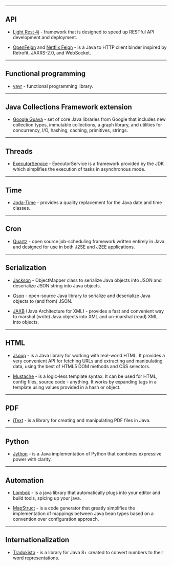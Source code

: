 
--------------------------------------------------------------------------

## API
* [Light Rest 4j](https://doc.networknt.com/getting-started/light-rest-4j/) - framework that is designed to speed up RESTful API development and deployment.

* [OpenFeign](https://github.com/OpenFeign/feign) and [Netflix Feign](https://mvnrepository.com/artifact/com.netflix.feign) - is a Java to HTTP client binder inspired by Retrofit, JAXRS-2.0, and WebSocket.

--------------------------------------------------------------------------

## Functional programming
* [vavr](https://www.vavr.io/) - functional programming library.

--------------------------------------------------------------------------

## Java Collections Framework extension
* [Google Guava](https://github.com/google/guava) - set of core Java libraries from Google that includes new collection types, immutable collections, a graph library, and utilities for concurrency, I/O, hashing, caching, primitives, strings.

--------------------------------------------------------------------------

## Threads
* [ExecutorService](https://docs.oracle.com/javase/8/docs/api/java/util/concurrent/ExecutorService.html) - ExecutorService is a framework provided by the JDK which simplifies the execution of tasks in asynchronous mode.

--------------------------------------------------------------------------

## Time
* [Joda-Time](https://www.joda.org/joda-time/) - provides a quality replacement for the Java date and time classes.

--------------------------------------------------------------------------

## Cron
* [Quartz](http://www.quartz-scheduler.org/) - open source job-scheduling framework written entirely in Java and designed for use in both J2SE and J2EE applications.

--------------------------------------------------------------------------

## Serialization 
* [Jackson](https://github.com/FasterXML/jackson) - ObjectMapper class to serialize Java objects into JSON and deserialize JSON string into Java objects.

* [Gson](https://github.com/google/gson) - open-source Java library to serialize and deserialize Java objects to (and from) JSON.

* [JAXB](https://docs.oracle.com/javase/8/docs/technotes/guides/xml/jaxb/index.html) (Java Architecture for XML) -  provides a fast and convenient way to marshal (write) Java objects into XML and un-marshal (read) XML into objects.

--------------------------------------------------------------------------

## HTML
* [Jsoup](https://jsoup.org/) - is a Java library for working with real-world HTML. It provides a very convenient API for fetching URLs and extracting and manipulating data, using the best of HTML5 DOM methods and CSS selectors.

* [Mustache](https://mustache.github.io/) - is a logic-less template syntax. It can be used for HTML, config files, source code - anything. It works by expanding tags in a template using values provided in a hash or object.

--------------------------------------------------------------------------

## PDF
* [iText](https://itextpdf.com/en/products/itext-7) - is a library for creating and manipulating PDF files in Java.

--------------------------------------------------------------------------

## Python
* [Jython](https://www.jython.org/) - is a Java implementation of Python that combines expressive power with clarity.

--------------------------------------------------------------------------

## Automation
* [Lombok](https://projectlombok.org/) - is a java library that automatically plugs into your editor and build tools, spicing up your java.

* [MapStruct](https://mapstruct.org/) - is a code generator that greatly simplifies the implementation of mappings between Java bean types based on a convention over configuration approach.

--------------------------------------------------------------------------

## Internationalization
* [Tradukisto](https://github.com/allegro/tradukisto) -  is a library for Java 8+ created to convert numbers to their word representations.
